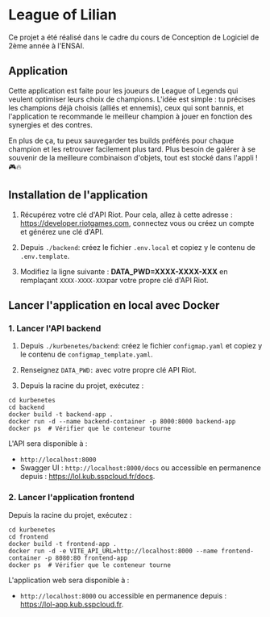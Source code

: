 # League of Lilian

Ce projet a été réalisé dans le cadre du cours de Conception de Logiciel de 2ème année à l'ENSAI.

## Application

Cette application est faite pour les joueurs de League of Legends qui veulent optimiser leurs choix de champions. L'idée est simple : tu précises les champions déjà choisis (alliés et ennemis), ceux qui sont bannis, et l'application te recommande le meilleur champion à jouer en fonction des synergies et des contres.

En plus de ça, tu peux sauvegarder tes builds préférés pour chaque champion et les retrouver facilement plus tard. Plus besoin de galérer à se souvenir de la meilleure combinaison d'objets, tout est stocké dans l'appli ! 🎮🔥

## Installation de l'application

1. Récupérez votre clé d'API Riot. Pour cela, allez à cette adresse : https://developer.riotgames.com, connectez vous ou créez un compte et générez une clé d'API.

2. Depuis ```./backend```: créez le fichier ```.env.local``` et copiez y le contenu de ```.env.template```.

3. Modifiez la ligne suivante : **DATA_PWD=XXXX-XXXX-XXX** en remplaçant ```XXXX-XXXX-XXX```par votre propre clé d'API Riot.

## Lancer l'application en local avec Docker

### 1. Lancer l'API backend

1. Depuis ```./kurbenetes/backend```: créez le fichier ```configmap.yaml``` et copiez y le contenu de ```configmap_template.yaml```.

2. Renseignez ```DATA_PWD:``` avec votre propre clé API Riot.

3. Depuis la racine du projet, exécutez : 

```
cd kurbenetes
cd backend
docker build -t backend-app .
docker run -d --name backend-container -p 8000:8000 backend-app
docker ps  # Vérifier que le conteneur tourne
```

L'API sera disponible à :

- ```http://localhost:8000```
- Swagger UI : ```http://localhost:8000/docs``` ou accessible en permanence depuis : https://lol.kub.sspcloud.fr/docs.

### 2. Lancer l'application frontend

Depuis la racine du projet, exécutez : 

```
cd kurbenetes
cd frontend
docker build -t frontend-app .
docker run -d -e VITE_API_URL=http://localhost:8000 --name frontend-container -p 8080:80 frontend-app
docker ps  # Vérifier que le conteneur tourne
```

L'application web sera disponible à :

- ```http://localhost:8000``` ou accessible en permanence depuis : https://lol-app.kub.sspcloud.fr.